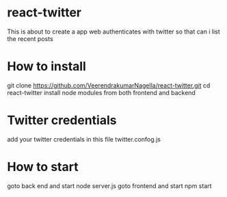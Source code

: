 # react-twitter
This is about to create a app web authenticates with twitter so that can i list the recent posts


# How to install
git clone https://github.com/VeerendrakumarNagella/react-twitter.git
cd react-twitter
install node modules from both frontend and backend

# Twitter credentials
add your twitter credentials in this file
twitter.confog.js

# How to start
goto back end and start node server.js
goto frontend and start npm start

